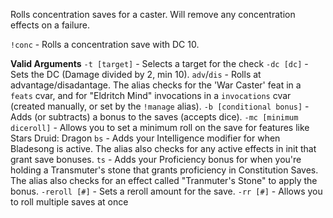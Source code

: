 Rolls concentration saves for a caster. Will remove any concentration effects on a failure.

`!conc` - Rolls a concentration save with DC 10.

__Valid Arguments__
`-t [target]` - Selects a target for the check
`-dc [dc]` - Sets the DC (Damage divided by 2, min 10).
`adv`/`dis` - Rolls at advantage/disadantage. The alias checks for the 'War Caster' feat in a `feats` cvar, and for "Eldritch Mind" invocations in a `invocations` cvar (created manually, or set by the `!manage` alias).
`-b [conditional bonus]` - Adds (or subtracts) a bonus to the saves (accepts dice).
`-mc [minimum diceroll]` - Allows you to set a minimum roll on the save for features like Stars Druid: Dragon
`bs` - Adds your Intelligence modifier for when Bladesong is active. The alias also checks for any active effects in init that grant save bonuses.
`ts` - Adds your Proficiency bonus for when you're holding a Transmuter's stone that grants proficiency in Constitution Saves. The alias also checks for an effect called "Tranmuter's Stone" to apply the bonus. 
`-reroll [#]` - Sets a reroll amount for the save.
`-rr [#]` - Allows you to roll multiple saves at once
